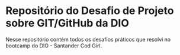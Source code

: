 # Repositório do Desafio de Projeto sobre GIT/GitHub da DIO

Nesse repositório contém todos os desafios práticos que resolvi no bootcamp do DIO - Santander Cod Girl. 
